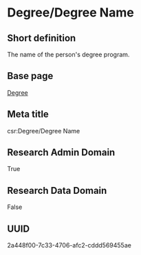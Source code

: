 # Degree/Degree Name
## Short definition
The name of the person's degree program.
## Base page
[Degree](../../Objects/Degree.md)
## Meta title
csr:Degree/Degree Name
## Research Admin Domain
True
## Research Data Domain
False
## UUID
2a448f00-7c33-4706-afc2-cddd569455ae
